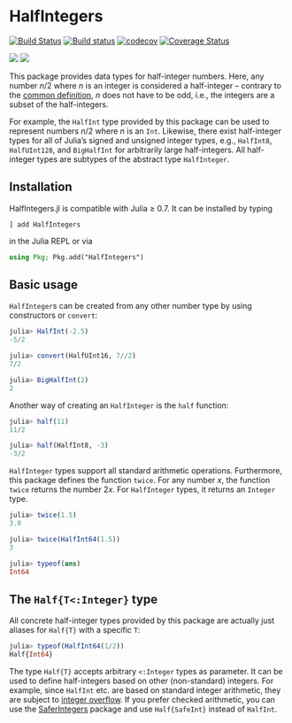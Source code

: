 # HalfIntegers

[![Build Status](https://travis-ci.com/sostock/HalfIntegers.jl.svg?branch=master)](https://travis-ci.com/sostock/HalfIntegers.jl)
[![Build status](https://ci.appveyor.com/api/projects/status/lsp8kuibvmm9agut/branch/master?svg=true)](https://ci.appveyor.com/project/sostock/halfintegers-jl/branch/master)
[![codecov](https://codecov.io/gh/sostock/HalfIntegers.jl/branch/master/graph/badge.svg)](https://codecov.io/gh/sostock/HalfIntegers.jl)
[![Coverage Status](https://coveralls.io/repos/github/sostock/HalfIntegers.jl/badge.svg?branch=master)](https://coveralls.io/github/sostock/HalfIntegers.jl?branch=master)

[![](https://img.shields.io/badge/docs-stable-blue.svg)](https://sostock.github.io/HalfIntegers.jl/stable)
[![](https://img.shields.io/badge/docs-dev-blue.svg)](https://sostock.github.io/HalfIntegers.jl/dev)

This package provides data types for half-integer numbers. Here, any number *n*/2 where *n*
is an integer is considered a half-integer – contrary to the
[common definition](https://en.wikipedia.org/wiki/Half-integer),
*n* does not have to be odd, i.e., the integers are a subset of the half-integers.

For example, the `HalfInt` type provided by this package can be used to represent numbers
*n*/2 where *n* is an `Int`. Likewise, there exist half-integer types for all of Julia’s
signed and unsigned integer types, e.g., `HalfInt8`, `HalfUInt128`, and `BigHalfInt` for
arbitrarily large half-integers. All half-integer types are subtypes of the abstract type
`HalfInteger`.

## Installation

HalfIntegers.jl is compatible with Julia ≥ 0.7.
It can be installed by typing
```
] add HalfIntegers
```
in the Julia REPL or via
```julia
using Pkg; Pkg.add("HalfIntegers")
```

## Basic usage

`HalfInteger`s can be created from any other number type by using constructors or `convert`:

```julia
julia> HalfInt(-2.5)
-5/2

julia> convert(HalfUInt16, 7//2)
7/2

julia> BigHalfInt(2)
2
```

Another way of creating an `HalfInteger` is the `half` function:

```julia
julia> half(11)
11/2

julia> half(HalfInt8, -3)
-3/2
```

`HalfInteger` types support all standard arithmetic operations. Furthermore, this package
defines the function `twice`. For any number *x*, the function `twice` returns the number
2*x*. For `HalfInteger` types, it returns an `Integer` type.

```julia
julia> twice(1.5)
3.0

julia> twice(HalfInt64(1.5))
3

julia> typeof(ans)
Int64
```

## The `Half{T<:Integer}` type

All concrete half-integer types provided by this package are actually just aliases for
`Half{T}` with a specific `T`:

```julia
julia> typeof(HalfInt64(1/2))
Half{Int64}
```

The type `Half{T}` accepts arbitrary `<:Integer` types as parameter. It can be used to
define half-integers based on other (non-standard) integers. For example, since `HalfInt`
etc. are based on standard integer arithmetic, they are subject to
[integer overflow](https://docs.julialang.org/en/v1/manual/integers-and-floating-point-numbers/#Overflow-behavior-1).
If you prefer checked arithmetic, you can use the
[SaferIntegers](https://github.com/JeffreySarnoff/SaferIntegers.jl)
package and use `Half{SafeInt}` instead of `HalfInt`.
